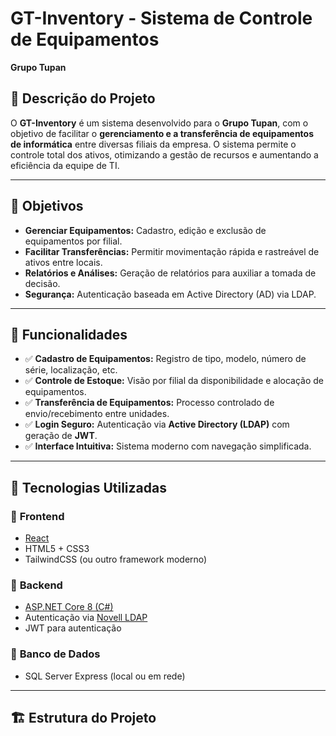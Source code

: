 # GT-Inventory - Sistema de Controle de Equipamentos  
**Grupo Tupan**

## 📘 Descrição do Projeto

O **GT-Inventory** é um sistema desenvolvido para o **Grupo Tupan**, com o objetivo de facilitar o **gerenciamento e a transferência de equipamentos de informática** entre diversas filiais da empresa. O sistema permite o controle total dos ativos, otimizando a gestão de recursos e aumentando a eficiência da equipe de TI.

---

## 🎯 Objetivos

- **Gerenciar Equipamentos:** Cadastro, edição e exclusão de equipamentos por filial.
- **Facilitar Transferências:** Permitir movimentação rápida e rastreável de ativos entre locais.
- **Relatórios e Análises:** Geração de relatórios para auxiliar a tomada de decisão.
- **Segurança:** Autenticação baseada em Active Directory (AD) via LDAP.

---

## 🚀 Funcionalidades

- ✅ **Cadastro de Equipamentos:** Registro de tipo, modelo, número de série, localização, etc.
- ✅ **Controle de Estoque:** Visão por filial da disponibilidade e alocação de equipamentos.
- ✅ **Transferência de Equipamentos:** Processo controlado de envio/recebimento entre unidades.
- ✅ **Login Seguro:** Autenticação via **Active Directory (LDAP)** com geração de **JWT**.
- ✅ **Interface Intuitiva:** Sistema moderno com navegação simplificada.

---

## 🧰 Tecnologias Utilizadas

### 🔹 **Frontend**
- [React](https://react.dev/)
- HTML5 + CSS3
- TailwindCSS (ou outro framework moderno)

### 🔹 **Backend**
- [ASP.NET Core 8 (C#)](https://learn.microsoft.com/en-us/aspnet/core/)
- Autenticação via [Novell LDAP](https://github.com/dsbenghe/Novell.Directory.Ldap.NETStandard)
- JWT para autenticação

### 🔹 **Banco de Dados**
- SQL Server Express (local ou em rede)

---

## 🏗️ Estrutura do Projeto

